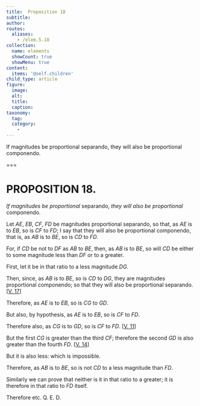 ```yaml
---
title:  Proposition 18
subtitle: 
author:
routes:
  aliases:
    - /elem.5.18
collection:
  name: elements
  showCount: true
  showMenu: true
content:
  items: '@self.children'
child_type: article
figure:
  image:
  alt:
  title:
  caption:
taxonomy:
  tag:
  category:
    - 
---
```


<p><emph>If magnitudes be proportional</emph>
       <foreign lang="la">separando</foreign>, <emph>they will also be proportional</emph>
       <foreign lang="la">componendo</foreign>. </p>

===

<h1>PROPOSITION 18.</h1>
<p><em>If magnitudes be proportional</em>
       <foreign lang="la">separando</foreign>, <em>they will also be proportional</em>
       <foreign lang="la">componendo</foreign>. </p>

<p>Let <em>AE</em>, <em>EB</em>, <em>CF</em>, <em>FD</em> be magnitudes proportional <foreign lang="la">separando</foreign>, so that, as <em>AE</em> is to <em>EB</em>, so is <em>CF</em> to <em>FD</em>;  I say that they will also be proportional <foreign lang="la">componendo</foreign>, that is, as <em>AB</em> is to <em>BE</em>, so is <em>CD</em> to <em>FD</em>. </p>

<p>For, if <em>CD</em> be not to <em>DF</em> as <em>AB</em> to <em>BE</em>, then, as <em>AB</em> is to <em>BE</em>, so will <em>CD</em> be either to some magnitude less than <em>DF</em> or to a greater. </p>

<p>First, let it be in that ratio to a less magnitude <em>DG</em>. </p>

<p>Then, since, as <em>AB</em> is to <em>BE</em>, so is <em>CD</em> to <em>DG</em>, they are magnitudes proportional <foreign lang="la">componendo</foreign>; <span class="center">so that they will also be proportional <foreign lang="la">separando</foreign>. [<a href="/elem.5.17">V. 17</a>]</span>
      </p>

<p>Therefore, as <em>AE</em> is to <em>EB</em>, so is <em>CG</em> to <em>GD</em>. </p>

<p>But also, by hypothesis, <span class="center">as <em>AE</em> is to <em>EB</em>, so is <em>CF</em> to <em>FD</em>.</span>
      </p>

<p>Therefore also, as <em>CG</em> is to <em>GD</em>, so is <em>CF</em> to <em>FD</em>. [<a href="/elem.5.11">V. 11</a>] </p>

<p>But the first <em>CG</em> is greater than the third <em>CF</em>; <span class="center">therefore the second <em>GD</em> is also greater than the fourth <em>FD</em>. [<a href="/elem.5.14">V. 14</a>]</span>
      </p>

<p>But it is also less: which is impossible. </p>

<p>Therefore, as <em>AB</em> is to <em>BE</em>, so is not <em>CD</em> to a less magnitude than <em>FD</em>. <pb n="170"/></p>

<p>Similarly we can prove that neither is it in that ratio to a greater; <span class="center">it is therefore in that ratio to <em>FD</em> itself.</span>
      </p>

<p>Therefore etc. Q. E. D.</p>
